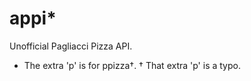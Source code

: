 # appi*
Unofficial Pagliacci Pizza API.

* The extra 'p' is for ppizza†.
† That extra 'p' is a typo.

